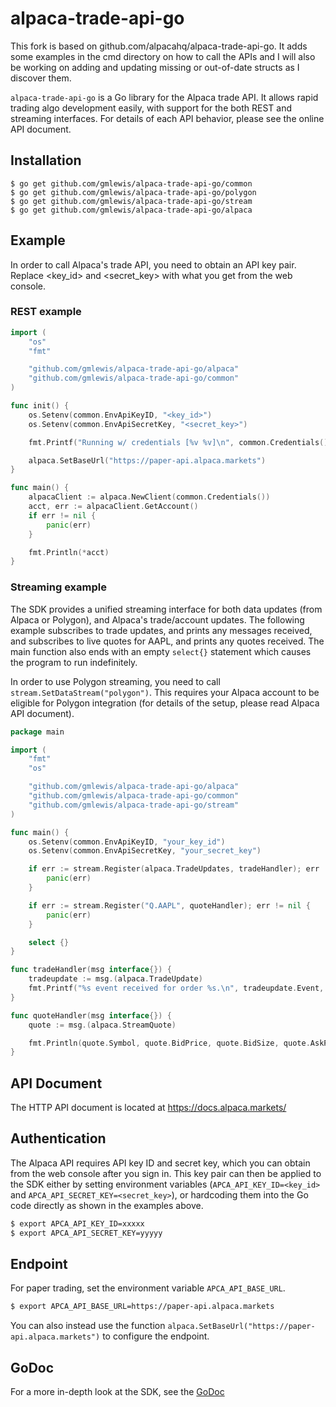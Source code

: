 # alpaca-trade-api-go

This fork is based on github.com/alpacahq/alpaca-trade-api-go.
It adds some examples in the cmd directory on how to call the APIs
and I will also be working on adding and updating missing or
out-of-date structs as I discover them.

`alpaca-trade-api-go` is a Go library for the Alpaca trade API. It allows rapid trading algo development easily, with support for the both REST and streaming interfaces. For details of each API behavior, please see the online API document.

## Installation

```
$ go get github.com/gmlewis/alpaca-trade-api-go/common
$ go get github.com/gmlewis/alpaca-trade-api-go/polygon
$ go get github.com/gmlewis/alpaca-trade-api-go/stream
$ go get github.com/gmlewis/alpaca-trade-api-go/alpaca
```

## Example

In order to call Alpaca's trade API, you need to obtain an API key pair. Replace <key_id> and <secret_key> with what you get from the web console.

### REST example

```go
import (
    "os"
    "fmt"

    "github.com/gmlewis/alpaca-trade-api-go/alpaca"
    "github.com/gmlewis/alpaca-trade-api-go/common"
)

func init() {
    os.Setenv(common.EnvApiKeyID, "<key_id>")
    os.Setenv(common.EnvApiSecretKey, "<secret_key>")

    fmt.Printf("Running w/ credentials [%v %v]\n", common.Credentials().ID, common.Credentials().Secret)

    alpaca.SetBaseUrl("https://paper-api.alpaca.markets")
}

func main() {
    alpacaClient := alpaca.NewClient(common.Credentials())
    acct, err := alpacaClient.GetAccount()
    if err != nil {
        panic(err)
    }

    fmt.Println(*acct)
}
```

### Streaming example

The SDK provides a unified streaming interface for both data updates (from Alpaca or Polygon), and Alpaca's trade/account updates. The following example subscribes to trade updates, and prints any messages received, and subscribes to live quotes for AAPL, and prints any quotes received. The main function also ends with an empty `select{}` statement which causes the program to run indefinitely.

In order to use Polygon streaming, you need to call `stream.SetDataStream("polygon")`. This requires your Alpaca account to be eligible for Polygon integration (for details of the setup, please read Alpaca API document).
```go
package main

import (
	"fmt"
	"os"

	"github.com/gmlewis/alpaca-trade-api-go/alpaca"
	"github.com/gmlewis/alpaca-trade-api-go/common"
	"github.com/gmlewis/alpaca-trade-api-go/stream"
)

func main() {
	os.Setenv(common.EnvApiKeyID, "your_key_id")
	os.Setenv(common.EnvApiSecretKey, "your_secret_key")

	if err := stream.Register(alpaca.TradeUpdates, tradeHandler); err != nil {
		panic(err)
	}

	if err := stream.Register("Q.AAPL", quoteHandler); err != nil {
		panic(err)
	}

	select {}
}

func tradeHandler(msg interface{}) {
	tradeupdate := msg.(alpaca.TradeUpdate)
	fmt.Printf("%s event received for order %s.\n", tradeupdate.Event, tradeupdate.Order.ID)
}

func quoteHandler(msg interface{}) {
	quote := msg.(alpaca.StreamQuote)

	fmt.Println(quote.Symbol, quote.BidPrice, quote.BidSize, quote.AskPrice, quote.AskSize)
}
```

## API Document

The HTTP API document is located at https://docs.alpaca.markets/

## Authentication

The Alpaca API requires API key ID and secret key, which you can obtain from the web console after you sign in. This key pair can then be applied to the SDK either by setting environment variables (`APCA_API_KEY_ID=<key_id>` and `APCA_API_SECRET_KEY=<secret_key>`), or hardcoding them into the Go code directly as shown in the examples above.

```sh
$ export APCA_API_KEY_ID=xxxxx
$ export APCA_API_SECRET_KEY=yyyyy
```

## Endpoint

For paper trading, set the environment variable `APCA_API_BASE_URL`.

```sh
$ export APCA_API_BASE_URL=https://paper-api.alpaca.markets
```

You can also instead use the function `alpaca.SetBaseUrl("https://paper-api.alpaca.markets")` to configure the endpoint.

## GoDoc

For a more in-depth look at the SDK, see the [GoDoc](https://godoc.org/github.com/gmlewis/alpaca-trade-api-go)
